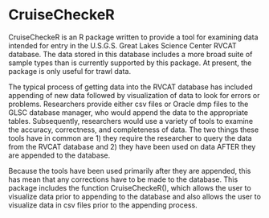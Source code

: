 # CruiseCheckeR
CruiseCheckeR is an R package written to provide a tool for examining data intended for entry in the U.S.G.S. Great Lakes Science Center RVCAT database. The data stored in this database includes a more broad suite of sample types than is currently supported by this package. At present, the package is only useful for trawl data.

The typical process of getting data into the RVCAT database has included appending of new data followed by visualization of data to look for errors or problems. Researchers provide either csv files or Oracle dmp files to the GLSC database manager, who would append the data to the appropriate tables. Subsequently, researchers would use a variety of tools to examine the accuracy, correctness, and completeness of data. The two things these tools have in common are 1) they require the researcher to query the data from the RVCAT database and 2) they have been used on data AFTER they are appended to the database.

Because the tools have been used primarily after they are appended, this has mean that any corrections have to be made to the database. This package includes the function CruiseCheckeR(), which allows the user to visualize data prior to appending to the database and also allows the user to visualize data in csv files prior to the appending process.
